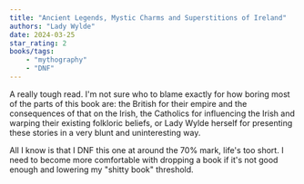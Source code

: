 ```yaml
---
title: "Ancient Legends, Mystic Charms and Superstitions of Ireland"
authors: "Lady Wylde"
date: 2024-03-25
star_rating: 2
books/tags:
    - "mythography"
    - "DNF"
---
```

A really tough read. I'm not sure who to blame exactly for how boring most of the parts of this book are: the British for their empire and the consequences of that on the Irish, the Catholics for influencing the Irish and warping their existing folkloric beliefs, or Lady Wylde herself for presenting these stories in a very blunt and uninteresting way.

All I know is that I DNF this one at around the 70% mark, life's too short. I need to become more comfortable with dropping a book if it's not good enough and lowering my "shitty book" threshold.